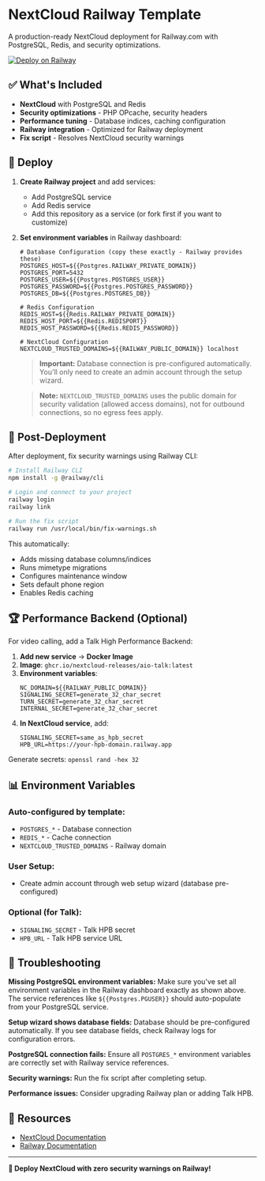 # NextCloud Railway Template

A production-ready NextCloud deployment for Railway.com with PostgreSQL, Redis, and security optimizations.

[![Deploy on Railway](https://railway.com/button.svg)](https://railway.com/deploy/YLCYUz?referralCode=CGGc7W)

## ✅ What's Included

- **NextCloud** with PostgreSQL and Redis
- **Security optimizations** - PHP OPcache, security headers
- **Performance tuning** - Database indices, caching configuration  
- **Railway integration** - Optimized for Railway deployment
- **Fix script** - Resolves NextCloud security warnings

## 🚀 Deploy

1. **Create Railway project** and add services:
   - Add PostgreSQL service
   - Add Redis service
   - Add this repository as a service (or fork first if you want to customize)
2. **Set environment variables** in Railway dashboard:
   ```
   # Database Configuration (copy these exactly - Railway provides these)
   POSTGRES_HOST=${{Postgres.RAILWAY_PRIVATE_DOMAIN}}
   POSTGRES_PORT=5432
   POSTGRES_USER=${{Postgres.POSTGRES_USER}}
   POSTGRES_PASSWORD=${{Postgres.POSTGRES_PASSWORD}}
   POSTGRES_DB=${{Postgres.POSTGRES_DB}}
   
   # Redis Configuration  
   REDIS_HOST=${{Redis.RAILWAY_PRIVATE_DOMAIN}}
   REDIS_HOST_PORT=${{Redis.REDISPORT}}
   REDIS_HOST_PASSWORD=${{Redis.REDIS_PASSWORD}}
   
   # NextCloud Configuration
   NEXTCLOUD_TRUSTED_DOMAINS=${{RAILWAY_PUBLIC_DOMAIN}} localhost
   ```

   > **Important:** Database connection is pre-configured automatically. You'll only need to create an admin account through the setup wizard.
   
   > **Note:** `NEXTCLOUD_TRUSTED_DOMAINS` uses the public domain for security validation (allowed access domains), not for outbound connections, so no egress fees apply.

## 🔧 Post-Deployment

After deployment, fix security warnings using Railway CLI:

```bash
# Install Railway CLI
npm install -g @railway/cli

# Login and connect to your project
railway login
railway link

# Run the fix script
railway run /usr/local/bin/fix-warnings.sh
```

This automatically:
- Adds missing database columns/indices
- Runs mimetype migrations
- Configures maintenance window  
- Sets default phone region
- Enables Redis caching

## 🏆 Performance Backend (Optional)

For video calling, add a Talk High Performance Backend:

1. **Add new service** → **Docker Image**
2. **Image**: `ghcr.io/nextcloud-releases/aio-talk:latest`
3. **Environment variables**:
   ```
   NC_DOMAIN=${{RAILWAY_PUBLIC_DOMAIN}}
   SIGNALING_SECRET=generate_32_char_secret
   TURN_SECRET=generate_32_char_secret  
   INTERNAL_SECRET=generate_32_char_secret
   ```
4. **In NextCloud service**, add:
   ```
   SIGNALING_SECRET=same_as_hpb_secret
   HPB_URL=https://your-hpb-domain.railway.app
   ```

Generate secrets: `openssl rand -hex 32`

## 📊 Environment Variables

### Auto-configured by template:
- `POSTGRES_*` - Database connection
- `REDIS_*` - Cache connection
- `NEXTCLOUD_TRUSTED_DOMAINS` - Railway domain

### User Setup:
- Create admin account through web setup wizard (database pre-configured)

### Optional (for Talk):
- `SIGNALING_SECRET` - Talk HPB secret
- `HPB_URL` - Talk HPB service URL

## 🐛 Troubleshooting

**Missing PostgreSQL environment variables:** Make sure you've set all environment variables in the Railway dashboard exactly as shown above. The service references like `${{Postgres.PGUSER}}` should auto-populate from your PostgreSQL service.

**Setup wizard shows database fields:** Database should be pre-configured automatically. If you see database fields, check Railway logs for configuration errors.

**PostgreSQL connection fails:** Ensure all `POSTGRES_*` environment variables are correctly set with Railway service references.

**Security warnings:** Run the fix script after completing setup.

**Performance issues:** Consider upgrading Railway plan or adding Talk HPB.

## 📖 Resources

- [NextCloud Documentation](https://docs.nextcloud.com/)
- [Railway Documentation](https://docs.railway.com/)

---

**🎉 Deploy NextCloud with zero security warnings on Railway!**
